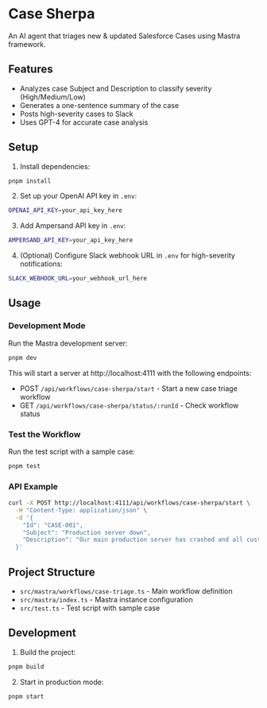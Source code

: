 # Case Sherpa

An AI agent that triages new & updated Salesforce Cases using Mastra framework.

## Features

- Analyzes case Subject and Description to classify severity (High/Medium/Low)
- Generates a one-sentence summary of the case
- Posts high-severity cases to Slack
- Uses GPT-4 for accurate case analysis

## Setup

1. Install dependencies:
```bash
pnpm install
```

2. Set up your OpenAI API key in `.env`:
```bash
OPENAI_API_KEY=your_api_key_here
```

3. Add Ampersand API key in `.env`: 

```bash
AMPERSAND_API_KEY=your_api_key_here
```

4. (Optional) Configure Slack webhook URL in `.env` for high-severity notifications:
```bash
SLACK_WEBHOOK_URL=your_webhook_url_here
```

## Usage

### Development Mode

Run the Mastra development server:
```bash
pnpm dev
```

This will start a server at http://localhost:4111 with the following endpoints:
- POST `/api/workflows/case-sherpa/start` - Start a new case triage workflow
- GET `/api/workflows/case-sherpa/status/:runId` - Check workflow status

### Test the Workflow

Run the test script with a sample case:
```bash
pnpm test
```

### API Example

```bash
curl -X POST http://localhost:4111/api/workflows/case-sherpa/start \
  -H "Content-Type: application/json" \
  -d '{
    "Id": "CASE-001",
    "Subject": "Production server down",
    "Description": "Our main production server has crashed and all customers are affected. Need immediate assistance."
  }'
```

## Project Structure

- `src/mastra/workflows/case-triage.ts` - Main workflow definition
- `src/mastra/index.ts` - Mastra instance configuration
- `src/test.ts` - Test script with sample case

## Development

1. Build the project:
```bash
pnpm build
```

2. Start in production mode:
```bash
pnpm start
``` 